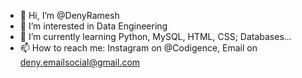 - 👋 Hi, I’m @DenyRamesh
- 👀 I’m interested in Data Engineering
- 🌱 I’m currently learning Python, MySQL, HTML, CSS; Databases...
- 📫 How to reach me: Instagram on @Codigence, Email on deny.emailsocial@gmail.com
